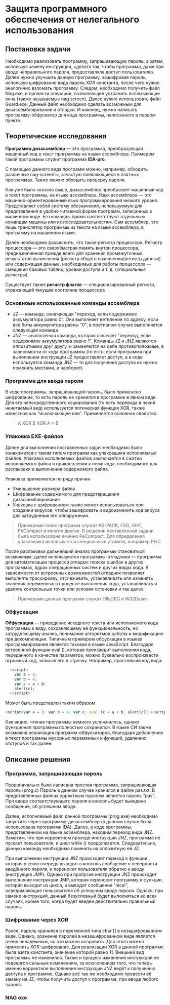 # Защита программного обеспечения от нелегального использования
## Постановка задачи
Необходимо реализовать программу, запрашивающую пароль, а затем, используя замену инструкции, сделать так, чтобы программа, даже при вводе неправильного пароля, предоставляла доступ пользователю. Далее нужно улучшить данную программу, зашифровав пароль, используя шифрование вида пароль XOR константа, после чего нужно аналогично взломать программу.  Следом, необходимо получить файл Nag.exe, и провести операции, позволяющие устранить всплывающие окна (также называемые nag screen). Далее нужно использовать файл Guard.exe. Данный файл необходимо сделать возможным для дизассемблирования и отладки. И наконец, нужно написать программу-обфускатор для кода программы, написанного в первом пункте.   
## Теоретические исследования
**Программа дизассемблер** — это программа, преобразующая машинный код в текст программы на языке ассемблера. Примером такой программы служит программа **IDA-pro**.

С помощью данного вида программ можно, например, обходить различные nag-screen’ы, зачастую появляющиеся в платных программах. Также можно обходить проверку пароля. 

Как уже было сказано выше, дизассемблер преобразует машинный код в текст программы, на языке ассемблера. Язык ассемблера — это машинно-ориентированный язык программирования низкого уровня. Представляет собой систему обозначений, используемую для представления в удобно читаемой форме программ, записанных в машинном коде. Его команды прямо соответствуют отдельным командам машины или их последовательностям. Сам ассемблер, это лишь транслятор программы из текста на языке ассемблера, в программу на машинном языке.

Далее необходимо разъяснить, что такое регистр процессора. Регистр процессора — это сверхбыстрая память внутри процессора, предназначенная прежде всего для хранения промежуточных результатов вычисления (регистр общего назначения/регистр данных) или содержащая данные, необходимые для работы процессора — смещения базовых таблиц, уровни доступа и т. д. (_специальные регистры_). 

Существует также **регистр флагов** — специализированный регистр, отражающий текущее состояние процессора
### Основноые использованные команды ассемблера
- JZ — команда, означающая "переход, если содержимое аккумулятора равно 0". Она выполняет ветвление по адресу, если все биты аккумулятора равны "0", в противном случае выполняется следующая команда
- JNZ — аналогичная команда, которая означает "переход, если содержимое аккумулятора равно 1". Команды JZ и JNZ являются оппозитными друг другу, и заменяются на себе противоположные, в зависимости от кода программы (то есть, если программа при выполнении инструкции JZ предоставляет доступ, а в коде используется команда JNZ — то для получения доступа их нужно поменять местами, и наоборот).

### Программа для ввода пароля
В коде программы, запрашивающей пароль, было применено шифрование, то есть пароль не хранился в программе в явном виде. Для его непосредственного хэширования (то есть перевода в некий нечитаемый вид) используется логическая функция XOR, также известное как “исключающее или”.
Применяется основное свойство:
> A XOR B XOR A = B

### Упаковка EXE-файлов
Далее для выполнения поставленных задач необходимо было ознакомится с таким типом программ как упаковщики исполняемых файлов. Упаковка исполняемых файлов заключается в сжатии исполняемого файла и прикреплении к нему кода, необходимого для распаковки и выполнения содержимого файла. 

Упаковка применяется по ряду причин
- Уменьшение размера файла
-	Шифрование содержимого для предотвращения дизассемблирования 
- Упаковка с шифрованием также может использоваться при создании вирусов, чтобы зашифровать и видоизменить код вируса для затруднения его обнаружения.
> Примерами таких программ служат AS-PACK, FSG, GHF, PeCompact и многие другие. В решении поставленной задачи была использована именно PeCompact. Для определения упаковщика используются специальные утилиты, например PEiD

После распаковки дальнейший анализ программы становиться возможным; далее используются программы-отладчики — программа для автоматизации процесса отладки: поиска ошибок в других программах, ядрах операционных систем и других видах кода. В зависимости от встроенных возможностей отладчик позволяет выполнять трассировку, отслеживать, устанавливать или изменять значения переменных в процессе выполнения кода, устанавливать и удалять контрольные точки или условия остановки и так далее
> Примерами данных программ служат OllyDBG и W32Dasm.

### Обфускация 
**Обфускация** — приведение исходного текста или исполняемого кода программы к виду, сохраняющему её функциональность, но затрудняющему анализ, понимание алгоритмов работы и модификацию при декомпиляции. Типичным примером обфускации в языках программирования является таковая в языке JavaScript. Благодаря встроенной функции eval (), которая производит выполнения кода, переданного в качестве параметра, можно буквально воспроизвести огромный код, записав его в строчку. Например, простейший код вида:
```js
  <script>
    var a = 8;
    var b = 4;
    var c = a + b;
    alert(c);
  </script>
```
Может быть представлен таким образом
```js
<script>var a = 8; var b = 4; var c; eval (c = a + b, alert(c));</script>
```
Как видно, чтение программы немного усложнилось, однако функционал программы полностью сохранился. В языке СИ также возможна реализация программ-обфускаторов, благодаря добавлению в текст программы мусорных переменных и функций, удалению отступов и так далее.
## Описание решения
### Программа, запрашивающая пароль
Первоначально была написана простая программа, запрашивающая пароль (prog.c) Пароль в данном случае хранился в файле pas.txt. В представленных файлах орректным паролем является пароль “pas”. При вводе соответствующего пароля в консоль будет выведено сообщение, об успешном вводе.

Далее, исполняемый файл данной программы (prog.exe) необходимо запустить через программу-дизассемблер (в данном случае была использована программа IDA). Далее, в коде программы, представленном на языке ассемблера, находим переход вида JNZ. Заметим, что при корректном проходе инструкции JNZ, программа не пускает пользователя, и цикл while () продолжается. Следовательно, данную команду необходимо поменять на оппозитную ей JZ.

При выполнении инструкции JNZ происходит переход к функции , которая в свою очередь выводит в консоль сообщение о неверности введённого пароля, и переносит пользователя обратно к вводу (инструкция JMP). Однако при пропуске инструкции JNZ происходит выполнение инструкции JMP, которая переносит программу к функции, которая выходит из цикла, и выводит сообщение “nice!”, осведомляющие пользователя об успешном вводе пароля. Однако, при замене инструкций, данный безусловный будет выполняться во всех случаях, кроме того, когда будет введён действительно правильный пароль. 
### Шифрование через XOR
Ранее, пароль хранился в переменной типа char [] в незашифрованном виде. Однако, хранение паролей в незашифрованном виде является очень ненадёжным, но это можно исправить. Для этого можно применить XOR-шифрование. Для реализации XOR в данной программе была взята константа, значение которой равно 11. 
Внешний вид программы не изменился. Также и процесс изменения инструкций не подвергся сильным изменениям, за исключением того, что теперь именно корректное выполнение инструкции JNZ ведёт к получению доступа к программе. Однако всё так же необходимо провести её замену на JZ, чтобы получить доступ к программе, при вводе любого пароля.
### NAG exe



